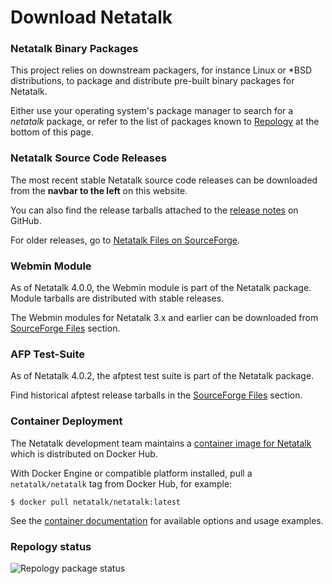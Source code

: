 # Download Netatalk

### Netatalk Binary Packages

This project relies on downstream packagers, for instance Linux or \*BSD
distributions, to package and distribute pre-built binary packages for
Netatalk.

Either use your operating system's package manager to search for a
*netatalk* package, or refer to the list of packages
known to [Repology](https://repology.org/project/netatalk/packages)
at the bottom of this page.

### Netatalk Source Code Releases

The most recent stable Netatalk source code releases can be downloaded
from the **navbar to the left** on this website.

You can also find the release tarballs attached to the [release
notes](https://github.com/Netatalk/netatalk/releases) on GitHub.

For older releases, go to [Netatalk Files on
SourceForge](https://sourceforge.net/projects/netatalk/files/).

### Webmin Module

As of Netatalk 4.0.0, the Webmin module is part of the Netatalk package.
Module tarballs are distributed with stable releases.

The Webmin modules for Netatalk 3.x and earlier can be downloaded from
[SourceForge
Files](https://sourceforge.net/projects/netatalk/files/Webmin/) section.

### AFP Test-Suite

As of Netatalk 4.0.2, the afptest test suite is part of the Netatalk
package.

Find historical afptest release tarballs in the [SourceForge
Files](https://sourceforge.net/projects/netatalk/files/Testsuite/)
section.

### Container Deployment

The Netatalk development team maintains a
[container image for Netatalk](https://hub.docker.com/r/netatalk/netatalk)
which is distributed on Docker Hub.

With Docker Engine or compatible platform installed, pull a
`netatalk/netatalk` tag from Docker Hub, for example:

    $ docker pull netatalk/netatalk:latest

See the [container documentation](/docker.html) for available options
and usage examples.

### Repology status

![Repology package status](https://repology.org/badge/vertical-allrepos/netatalk.svg)
